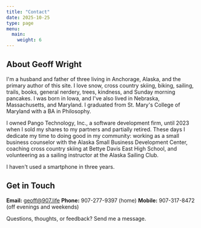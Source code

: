 ```yaml
---
title: "Contact"
date: 2025-10-25
type: page
menu:
  main:
    weight: 6
---
```


## About Geoff Wright

I'm a husband and father of three living in Anchorage, Alaska, and the primary author of this site. I love snow, cross country skiing, biking, sailing, trails, books, general nerdery, trees, kindness, and Sunday morning pancakes. I was born in Iowa, and I've also lived in Nebraska, Massachusetts, and Maryland. I graduated from St. Mary's College of Maryland with a BA in Philosophy.

I owned Pango Technology, Inc., a software development firm, until 2023 when I sold my shares to my partners and partially retired. These days I dedicate my time to doing good in my community: working as a small business counselor with the Alaska Small Business Development Center, coaching cross country skiing at Bettye Davis East High School, and volunteering as a sailing instructor at the Alaska Sailing Club.

I haven't used a smartphone in three years.

## Get in Touch

**Email:** [geoff@907.life](mailto:geoff@907.life)
**Phone:** 907-277-9397 (home)
**Mobile:** 907-317-8472 (off evenings and weekends)

Questions, thoughts, or feedback? Send me a message.
